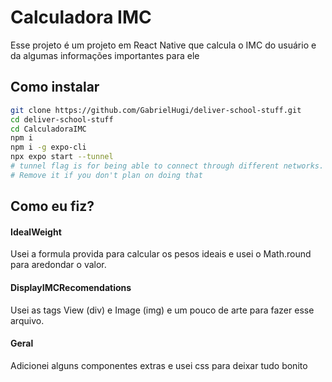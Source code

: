 # Calculadora IMC

Esse projeto é um projeto em React Native que calcula o IMC do usuário e da algumas informações importantes para ele

## Como instalar

```bash
git clone https://github.com/GabrielHugi/deliver-school-stuff.git
cd deliver-school-stuff
cd CalculadoraIMC
npm i
npm i -g expo-cli
npx expo start --tunnel
# tunnel flag is for being able to connect through different networks.
# Remove it if you don't plan on doing that
```

## Como eu fiz?

#### IdealWeight

Usei a formula provida para calcular os pesos ideais e usei o Math.round para aredondar o valor.

#### DisplayIMCRecomendations

Usei as tags View (div) e Image (img) e um pouco de arte para fazer esse arquivo.

#### Geral

Adicionei alguns componentes extras e usei css para deixar tudo bonito
